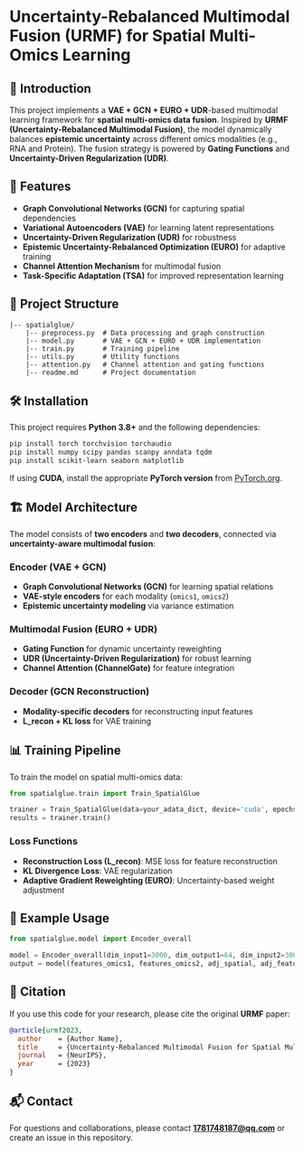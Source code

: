 
# Uncertainty-Rebalanced Multimodal Fusion (URMF) for Spatial Multi-Omics Learning

## 📌 Introduction

This project implements a **VAE + GCN + EURO + UDR**-based multimodal learning framework for **spatial multi-omics data fusion**. Inspired by **URMF (Uncertainty-Rebalanced Multimodal Fusion)**, the model dynamically balances **epistemic uncertainty** across different omics modalities (e.g., RNA and Protein). The fusion strategy is powered by **Gating Functions** and **Uncertainty-Driven Regularization (UDR)**.

## 🚀 Features

- **Graph Convolutional Networks (GCN)** for capturing spatial dependencies
- **Variational Autoencoders (VAE)** for learning latent representations
- **Uncertainty-Driven Regularization (UDR)** for robustness
- **Epistemic Uncertainty-Rebalanced Optimization (EURO)** for adaptive training
- **Channel Attention Mechanism** for multimodal fusion
- **Task-Specific Adaptation (TSA)** for improved representation learning

## 📁 Project Structure

```
|-- spatialglue/
    |-- preprocess.py  # Data processing and graph construction
    |-- model.py       # VAE + GCN + EURO + UDR implementation
    |-- train.py       # Training pipeline
    |-- utils.py       # Utility functions
    |-- attention.py   # Channel attention and gating functions
    |-- readme.md      # Project documentation
```

## 🛠 Installation

This project requires **Python 3.8+** and the following dependencies:

```bash
pip install torch torchvision torchaudio
pip install numpy scipy pandas scanpy anndata tqdm
pip install scikit-learn seaborn matplotlib
```

If using **CUDA**, install the appropriate **PyTorch version** from [PyTorch.org](https://pytorch.org/get-started/locally/).

## 🏗 Model Architecture

The model consists of **two encoders** and **two decoders**, connected via **uncertainty-aware multimodal fusion**:

### **Encoder (VAE + GCN)**

- **Graph Convolutional Networks (GCN)** for learning spatial relations
- **VAE-style encoders** for each modality (`omics1`, `omics2`)
- **Epistemic uncertainty modeling** via variance estimation

### **Multimodal Fusion (EURO + UDR)**

- **Gating Function** for dynamic uncertainty reweighting
- **UDR (Uncertainty-Driven Regularization)** for robust learning
- **Channel Attention (ChannelGate)** for feature integration

### **Decoder (GCN Reconstruction)**

- **Modality-specific decoders** for reconstructing input features
- **L_recon + KL loss** for VAE training

## 📊 Training Pipeline

To train the model on spatial multi-omics data:

```python
from spatialglue.train import Train_SpatialGlue

trainer = Train_SpatialGlue(data=your_adata_dict, device='cuda', epochs=600)
results = trainer.train()
```

### **Loss Functions**

- **Reconstruction Loss (L_recon)**: MSE loss for feature reconstruction
- **KL Divergence Loss**: VAE regularization
- **Adaptive Gradient Reweighting (EURO)**: Uncertainty-based weight adjustment

## 📌 Example Usage

```python
from spatialglue.model import Encoder_overall

model = Encoder_overall(dim_input1=3000, dim_output1=64, dim_input2=3000, dim_output2=64)
output = model(features_omics1, features_omics2, adj_spatial, adj_feature_omics1, adj_feature_omics2)
```

## 📝 Citation

If you use this code for your research, please cite the original **URMF** paper:

```bibtex
@article{urmf2023,
  author    = {Author Name},
  title     = {Uncertainty-Rebalanced Multimodal Fusion for Spatial Multi-Omics Learning},
  journal   = {NeurIPS},
  year      = {2023}
}
```

## 📬 Contact

For questions and collaborations, please contact **1781748187@qq.com** or create an issue in this repository.
